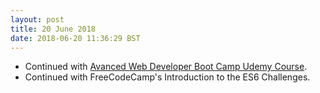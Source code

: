 ```yaml
---
layout: post
title: 20 June 2018 
date: 2018-06-20 11:36:29 BST
---
```

+ Continued with [Avanced Web Developer Boot Camp Udemy Course](https://www.udemy.com/the-advanced-web-developer-bootcamp).
+ Continued with FreeCodeCamp's Introduction to the ES6 Challenges.
